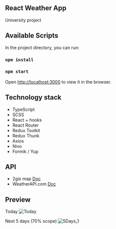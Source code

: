 ## React Weather App

University project

## Available Scripts

In the project directory, you can run:

### `npm install`
### `npm start`

Open [http://localhost:3000](http://localhost:3000) to view it in the browser.


## Technology stack

- TypeScript
- SCSS
- React + hooks
- React Router
- Redux Toolkit
- Redux Thunk
- Axios
- Nivo
- Formik / Yup

## API
- 2gis map [Doc](https://docs.2gis.com/ru)
- WeatherAPI.com [Doc](https://www.weatherapi.com/docs/)

## Preview
Today 
![Today](https://thumb.cloud.mail.ru/weblink/thumb/xw1/Ggq5/W94HDtMVi)

Next 5 days (70% scope)
![5Days_1](https://thumb.cloud.mail.ru/weblink/thumb/xw1/KZuw/DKGKNWwZm)
